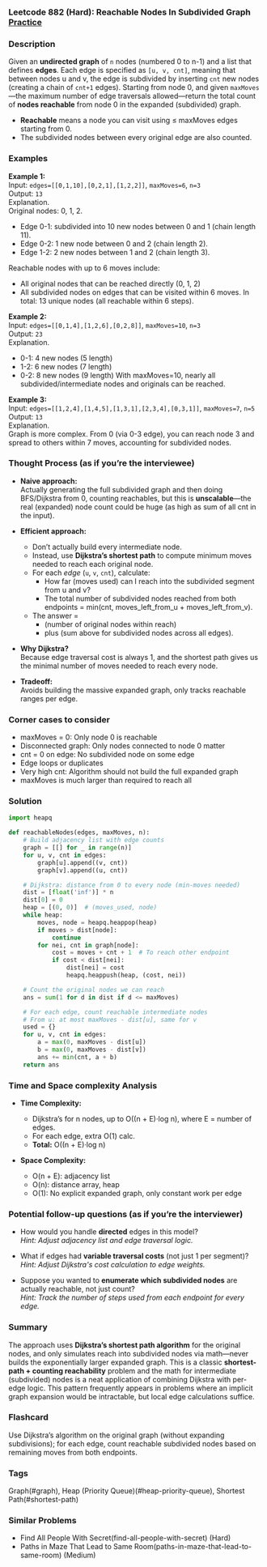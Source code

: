 ### Leetcode 882 (Hard): Reachable Nodes In Subdivided Graph [Practice](https://leetcode.com/problems/reachable-nodes-in-subdivided-graph)

### Description  
Given an **undirected graph** of `n` nodes (numbered 0 to n-1) and a list that defines **edges**. Each edge is specified as `[u, v, cnt]`, meaning that between nodes u and v, the edge is subdivided by inserting `cnt` new nodes (creating a chain of `cnt+1` edges). Starting from node 0, and given `maxMoves`—the maximum number of edge traversals allowed—return the total count of **nodes reachable** from node 0 in the expanded (subdivided) graph.  
- **Reachable** means a node you can visit using ≤ maxMoves edges starting from 0.
- The subdivided nodes between every original edge are also counted.

### Examples  

**Example 1:**  
Input: `edges=[[0,1,10],[0,2,1],[1,2,2]]`, `maxMoves=6`, `n=3`  
Output: `13`  
Explanation.  
Original nodes: 0, 1, 2.  
- Edge 0-1: subdivided into 10 new nodes between 0 and 1 (chain length 11).
- Edge 0-2: 1 new node between 0 and 2 (chain length 2).
- Edge 1-2: 2 new nodes between 1 and 2 (chain length 3).

Reachable nodes with up to 6 moves include:
- All original nodes that can be reached directly (0, 1, 2)
- All subdivided nodes on edges that can be visited within 6 moves.
In total: 13 unique nodes (all reachable within 6 steps).

**Example 2:**  
Input: `edges=[[0,1,4],[1,2,6],[0,2,8]]`, `maxMoves=10`, `n=3`  
Output: `23`  
Explanation.  
- 0-1: 4 new nodes (5 length)
- 1-2: 6 new nodes (7 length)
- 0-2: 8 new nodes (9 length)
With maxMoves=10, nearly all subdivided/intermediate nodes and originals can be reached.

**Example 3:**  
Input: `edges=[[1,2,4],[1,4,5],[1,3,1],[2,3,4],[0,3,1]]`, `maxMoves=7`, `n=5`  
Output: `13`  
Explanation.  
Graph is more complex. From 0 (via 0-3 edge), you can reach node 3 and spread to others within 7 moves, accounting for subdivided nodes.


### Thought Process (as if you’re the interviewee)  

- **Naive approach:**  
  Actually generating the full subdivided graph and then doing BFS/Dijkstra from 0, counting reachables, but this is **unscalable**—the real (expanded) node count could be huge (as high as sum of all cnt in the input).

- **Efficient approach:**  
  - Don’t actually build every intermediate node.  
  - Instead, use **Dijkstra’s shortest path** to compute minimum moves needed to reach each original node.
  - For each *edge* (`u`, `v`, `cnt`), calculate:
    - How far (moves used) can I reach into the subdivided segment from u and v?
    - The total number of subdivided nodes reached from both endpoints = min(cnt, moves_left_from_u + moves_left_from_v).
  - The answer = 
    - (number of original nodes within reach)
    - plus (sum above for subdivided nodes across all edges).

- **Why Dijkstra?**  
  Because edge traversal cost is always 1, and the shortest path gives us the minimal number of moves needed to reach every node.

- **Tradeoff:**  
  Avoids building the massive expanded graph, only tracks reachable ranges per edge.

### Corner cases to consider  
- maxMoves = 0: Only node 0 is reachable  
- Disconnected graph: Only nodes connected to node 0 matter  
- cnt = 0 on edge: No subdivided node on some edge  
- Edge loops or duplicates  
- Very high cnt: Algorithm should not build the full expanded graph  
- maxMoves is much larger than required to reach all
  
### Solution

```python
import heapq

def reachableNodes(edges, maxMoves, n):
    # Build adjacency list with edge counts
    graph = [[] for _ in range(n)]
    for u, v, cnt in edges:
        graph[u].append((v, cnt))
        graph[v].append((u, cnt))

    # Dijkstra: distance from 0 to every node (min-moves needed)
    dist = [float('inf')] * n
    dist[0] = 0
    heap = [(0, 0)]  # (moves_used, node)
    while heap:
        moves, node = heapq.heappop(heap)
        if moves > dist[node]:
            continue
        for nei, cnt in graph[node]:
            cost = moves + cnt + 1  # To reach other endpoint
            if cost < dist[nei]:
                dist[nei] = cost
                heapq.heappush(heap, (cost, nei))

    # Count the original nodes we can reach
    ans = sum(1 for d in dist if d <= maxMoves)

    # For each edge, count reachable intermediate nodes
    # From u: at most maxMoves - dist[u], same for v
    used = {}
    for u, v, cnt in edges:
        a = max(0, maxMoves - dist[u])
        b = max(0, maxMoves - dist[v])
        ans += min(cnt, a + b)
    return ans
```

### Time and Space complexity Analysis  

- **Time Complexity:**  
  - Dijkstra’s for n nodes, up to O((n + E)⋅log n), where E = number of edges.
  - For each edge, extra O(1) calc.
  - **Total:** O((n + E)·log n)

- **Space Complexity:**  
  - O(n + E): adjacency list
  - O(n): distance array, heap
  - O(1): No explicit expanded graph, only constant work per edge

### Potential follow-up questions (as if you’re the interviewer)  

- How would you handle **directed** edges in this model?  
  *Hint: Adjust adjacency list and edge traversal logic.*

- What if edges had **variable traversal costs** (not just 1 per segment)?  
  *Hint: Adjust Dijkstra's cost calculation to edge weights.*

- Suppose you wanted to **enumerate which subdivided nodes** are actually reachable, not just count?  
  *Hint: Track the number of steps used from each endpoint for every edge.*

### Summary
The approach uses **Dijkstra’s shortest path algorithm** for the original nodes, and only simulates reach into subdivided nodes via math—never builds the exponentially larger expanded graph. This is a classic **shortest-path + counting reachability** problem and the math for intermediate (subdivided) nodes is a neat application of combining Dijkstra with per-edge logic. This pattern frequently appears in problems where an implicit graph expansion would be intractable, but local edge calculations suffice.


### Flashcard
Use Dijkstra’s algorithm on the original graph (without expanding subdivisions); for each edge, count reachable subdivided nodes based on remaining moves from both endpoints.

### Tags
Graph(#graph), Heap (Priority Queue)(#heap-priority-queue), Shortest Path(#shortest-path)

### Similar Problems
- Find All People With Secret(find-all-people-with-secret) (Hard)
- Paths in Maze That Lead to Same Room(paths-in-maze-that-lead-to-same-room) (Medium)